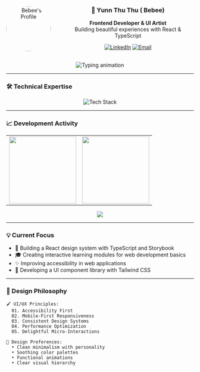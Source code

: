 <!-- PROFILE SECTION -->
<div align="center">
  <img align="left" src="https://github.com/yunn-bebee.png" width="120" style="border-radius: 50%; margin-right: 30px;" alt="Bebee's Profile" />
  
  ### 🧕 Yunn Thu Thu ( Bebee)
  
  **Frontend Developer & UI Artist**  
  Building beautiful experiences with React & TypeScript
  
  [![LinkedIn](https://img.shields.io/badge/LinkedIn-0A66C2?style=flat&logo=linkedin&logoColor=white)]([your-link](https://www.linkedin.com/in/yunn-thu-thu-1b6bba256/))
  [![Email](https://img.shields.io/badge/Gmail-EA4335?style=flat&logo=gmail&logoColor=white)](mailto:yunn,beebee@gmail.com)
</div>

<br>

<!-- TYPING ANIMATION -->
<div align="center">
  <img src="https://readme-typing-svg.demolab.com?font=Fira+Code&pause=1000&color=967BB6&width=435&lines=Crafting+delightful+user+experiences;Pixel+perfect+UI+implementation;React+%7C+TypeScript+%7C+Tailwind+CSS;Always+learning+new+tricks" alt="Typing animation" />
</div>

---

### 🛠 Technical Expertise

<p align="center">
  <img src="https://skillicons.dev/icons?i=html,css,js,ts,react,tailwind,figma,git,github,vscode&perline=10&theme=dark" alt="Tech Stack" />
</p>

---

### 📈 Development Activity

<table align="center">
  <tr>
    <td>
      <img height="180" src="https://github-readme-stats.vercel.app/api?username=yunn-bebee&show_icons=true&theme=radical&hide_border=true&bg_color=00000000&title_color=967BB6&icon_color=967BB6" />
    </td>
    <td>
      <img height="180" src="https://github-readme-stats.vercel.app/api/top-langs/?username=yunn-bebee&layout=compact&theme=radical&hide_border=true&bg_color=00000000&title_color=967BB6" />
    </td>
  </tr>
</table>

<div align="center">
  <img src="https://github-readme-streak-stats.herokuapp.com?user=yunn-bebee&theme=tokyonight&hide_border=true&background=FFFFFF00&stroke=967BB6&ring=967BB6&fire=967BB6&currStreakLabel=967BB6" />
</div>

---

### 💡 Current Focus

- 🚀 Building a React design system with TypeScript and Storybook
- 🎓 Creating interactive learning modules for web development basics
- ✨ Improving accessibility in web applications
- 🎨 Developing a UI component library with Tailwind CSS

---

### 🎨 Design Philosophy

```text
🖌️ UI/UX Principles:
  01. Accessibility First
  02. Mobile-First Responsiveness
  03. Consistent Design Systems
  04. Performance Optimization
  05. Delightful Micro-Interactions

🎨 Design Preferences:
  • Clean minimalism with personality
  • Soothing color palettes
  • Functional animations
  • Clear visual hierarchy
